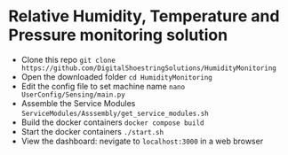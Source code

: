 # Relative Humidity, Temperature and Pressure monitoring solution

- Clone this repo `git clone https://github.com/DigitalShoestringSolutions/HumidityMonitoring`
- Open the downloaded folder `cd HumidityMonitoring`
- Edit the config file to set machine name `nano UserConfig/Sensing/main.py`
- Assemble the Service Modules `ServiceModules/Asssembly/get_service_modules.sh`
- Build the docker containers `docker compose build`
- Start the docker containers `./start.sh`
- View the dashboard: nevigate to `localhost:3000` in a web browser

